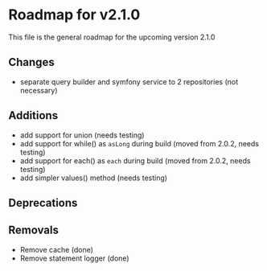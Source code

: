 # Roadmap for v2.1.0

This file is the general roadmap for the upcoming version 2.1.0

## Changes
* separate query builder and symfony service to 2 repositories (not necessary)

## Additions
* add support for union (needs testing)
* add support for while() as `asLong` during build (moved from 2.0.2, needs testing)
* add support for each() as `each` during build (moved from 2.0.2, needs testing)
* add simpler values() method (needs testing)

## Deprecations

## Removals
* Remove cache (done)
* Remove statement logger (done)
